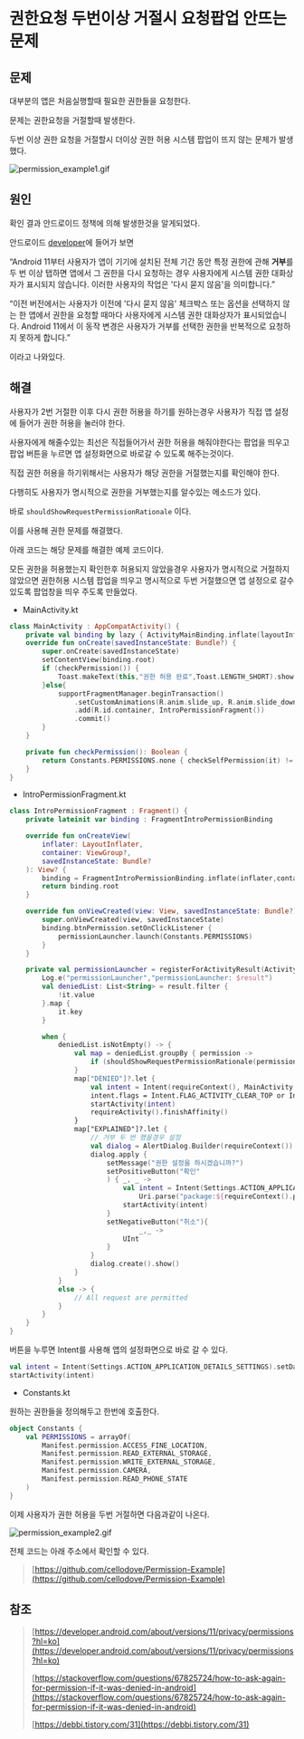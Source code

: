# 권한요청 두번이상 거절시 요청팝업 안뜨는 문제

## 문제

대부분의 앱은 처음실행할때 필요한 권한들을 요청한다.

문제는 권한요청을 거절할때 발생한다.

두번 이상 권한 요청을 거절할시 더이상 권한 허용 시스템 팝업이 뜨지 않는 문제가 발생했다.

![permission_example1.gif](/img/permission_example1.gif?raw=true)

## 원인

확인 결과 안드로이드 정책에 의해 발생한것을 알게되었다.

안드로이드 [developer](https://developer.android.com/about/versions/11/privacy/permissions?hl=ko)에 들어가 보면

“Android 11부터 사용자가 앱이 기기에 설치된 전체 기간 동안 특정 권한에 관해 **거부**를 두 번 이상 탭하면 앱에서 그 권한을 다시 요청하는 경우 사용자에게 시스템 권한 대화상자가 표시되지 않습니다. 이러한 사용자의 작업은 '다시 묻지 않음'을 의미합니다.”

“이전 버전에서는 사용자가 이전에 '다시 묻지 않음' 체크박스 또는 옵션을 선택하지 않는 한 앱에서 권한을 요청할 때마다 사용자에게 시스템 권한 대화상자가 표시되었습니다. Android 11에서 이 동작 변경은 사용자가 거부를 선택한 권한을 반복적으로 요청하지 못하게 합니다.”

이라고 나와있다.

## 해결

사용자가 2번 거절한 이후 다시 권한 허용을 하기를 원하는경우 사용자가 직접 앱 설정에 들어가 권한 허용을 눌러야 한다.

사용자에게 해줄수있는 최선은 직접들어가서 권한 허용을 해줘야한다는 팝업을 띄우고 팝업 버튼을 누르면 앱 설정화면으로 바로갈 수 있도록 해주는것이다.

직접 권한 허용을 하기위해서는 사용자가 해당 권한을 거절했는지를 확인해야 한다.

다행히도 사용자가 명시적으로 권한을 거부했는지를 알수있는 메소드가 있다.

바로 `shouldShowRequestPermissionRationale` 이다.

이를 사용해 권한 문제를 해결했다.

아래 코드는 해당 문제를 해결한 예제 코드이다.

모든 권한을 허용했는지 확인한후 허용되지 않았을경우 사용자가 명시적으로 거절하지 않았으면 권한허용 시스템 팝업을 띄우고 명시적으로 두번 거절했으면 앱 설정으로 갈수있도록 팝업창을 띄우 주도록 만들었다.

- MainActivity.kt

```kotlin
class MainActivity : AppCompatActivity() {
    private val binding by lazy { ActivityMainBinding.inflate(layoutInflater) }
    override fun onCreate(savedInstanceState: Bundle?) {
        super.onCreate(savedInstanceState)
        setContentView(binding.root)
        if (checkPermission()) {
            Toast.makeText(this,"권한 허용 완료",Toast.LENGTH_SHORT).show()
        }else{
            supportFragmentManager.beginTransaction()
                .setCustomAnimations(R.anim.slide_up, R.anim.slide_down)
                .add(R.id.container, IntroPermissionFragment())
                .commit()
        }
    }

    private fun checkPermission(): Boolean {
        return Constants.PERMISSIONS.none { checkSelfPermission(it) != PackageManager.PERMISSION_GRANTED }
    }
}
```

- IntroPermissionFragment.kt

```kotlin
class IntroPermissionFragment : Fragment() {
    private lateinit var binding : FragmentIntroPermissionBinding

    override fun onCreateView(
        inflater: LayoutInflater,
        container: ViewGroup?,
        savedInstanceState: Bundle?
    ): View? {
        binding = FragmentIntroPermissionBinding.inflate(inflater,container,false)
        return binding.root
    }

    override fun onViewCreated(view: View, savedInstanceState: Bundle?) {
        super.onViewCreated(view, savedInstanceState)
        binding.btnPermission.setOnClickListener {
            permissionLauncher.launch(Constants.PERMISSIONS)
        }
    }

    private val permissionLauncher = registerForActivityResult(ActivityResultContracts.RequestMultiplePermissions()) { result ->
        Log.e("permissionLauncher","permissionLauncher: $result")
        val deniedList: List<String> = result.filter {
            !it.value
        }.map {
            it.key
        }

        when {
            deniedList.isNotEmpty() -> {
                val map = deniedList.groupBy { permission ->
                    if (shouldShowRequestPermissionRationale(permission)) "DENIED" else "EXPLAINED"
                }
                map["DENIED"]?.let {
                    val intent = Intent(requireContext(), MainActivity::class.java)
                    intent.flags = Intent.FLAG_ACTIVITY_CLEAR_TOP or Intent.FLAG_ACTIVITY_SINGLE_TOP
                    startActivity(intent)
                    requireActivity().finishAffinity()
                }
                map["EXPLAINED"]?.let {
                    // 거부 두 번 했을경우 설정
                    val dialog = AlertDialog.Builder(requireContext())
                    dialog.apply {
                        setMessage("권한 설정을 하시겠습니까?")
                        setPositiveButton("확인"
                        ) { _, _ ->
                            val intent = Intent(Settings.ACTION_APPLICATION_DETAILS_SETTINGS).setData(
                                Uri.parse("package:${requireContext().packageName}"))
                            startActivity(intent)
                        }
                        setNegativeButton("취소"){
                                _,_ ->
                            UInt
                        }
                    }
                    dialog.create().show()
                }
            }
            else -> {
                // All request are permitted
            }
        }
    }
}
```

버튼을 누루면 Intent를 사용해 앱의 설정화면으로 바로 갈 수 있다.

```kotlin
val intent = Intent(Settings.ACTION_APPLICATION_DETAILS_SETTINGS).setData(Uri.parse("package:$packageName"))
startActivity(intent)
```

- Constants.kt

원하는 권한들을 정의해두고 한번에 호출한다.

```kotlin
object Constants {
    val PERMISSIONS = arrayOf(
        Manifest.permission.ACCESS_FINE_LOCATION,
        Manifest.permission.READ_EXTERNAL_STORAGE,
        Manifest.permission.WRITE_EXTERNAL_STORAGE,
        Manifest.permission.CAMERA,
        Manifest.permission.READ_PHONE_STATE
    )
}
```

이제 사용자가 권한 허용을 두번 거절하면 다음과같이 나온다.

![permission_example2.gif](/img/permission_example2.gif?raw=true)

전체 코드는 아래 주소에서 확인할 수 있다.

> [https://github.com/cellodove/Permission-Example](https://github.com/cellodove/Permission-Example)
>

## 참조

> [https://developer.android.com/about/versions/11/privacy/permissions?hl=ko](https://developer.android.com/about/versions/11/privacy/permissions?hl=ko)
>
> [https://stackoverflow.com/questions/67825724/how-to-ask-again-for-permission-if-it-was-denied-in-android](https://stackoverflow.com/questions/67825724/how-to-ask-again-for-permission-if-it-was-denied-in-android)
>
> [https://debbi.tistory.com/31](https://debbi.tistory.com/31)
>